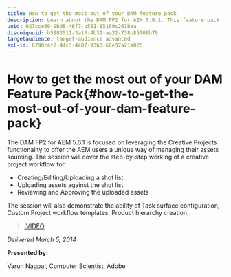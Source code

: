```yaml
---
title: How to get the most out of your DAM feature pack
description: Learn about the DAM FP2 for AEM 5.6.1. This feature pack focuses on leveraging the Creative Projects functionality to offer you a unique way of managing assets sourcing. The session covers the step-by-step working of a creative project workflow for creating, editing, and uploading a shot list, and uploading assets against the shot list. It also covers reviewing and approving the uploaded assets You also learn the ability of Task surface configuration, Custom Project workflow templates, and product hierarchy creation.
uuid: 027cce69-9bd8-46f7-b581-85169c261baa
discoiquuid: b5983511-3a13-4b31-aa22-738b85709b79
targetaudience: target-audience advanced
exl-id: 6290c4f2-44c3-4407-93b3-60e37a21a026
---
```

# How to get the most out of your DAM Feature Pack{#how-to-get-the-most-out-of-your-dam-feature-pack}

The DAM FP2 for AEM 5.6.1 is focused on leveraging the Creative Projects functionality to offer the AEM users a unique way of managing their assets sourcing. The session will cover the step-by-step working of a creative project workflow for:

* Creating/Editing/Uploading a shot list
* Uploading assets against the shot list
* Reviewing and Approving the uploaded assets 

The session will also demonstrate the ability of Task surface configuration, Custom Project workflow templates, Product hierarchy creation.

>[!VIDEO](https://video.tv.adobe.com/v/19523/?quality=9)

*Delivered March 5, 2014*

**Presented by:**

Varun Nagpal, Computer Scientist, Adobe

<!--
[Get back to the Overview](https://helpx.adobe.com/experience-manager/kt/eseminars/gems/aem-index.html)
-->
